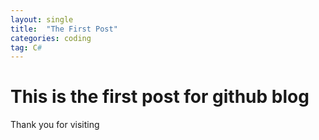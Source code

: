 ```yaml
---
layout: single
title:  "The First Post"
categories: coding
tag: C#
---
```


# This is the first post for github blog
Thank you for visiting
